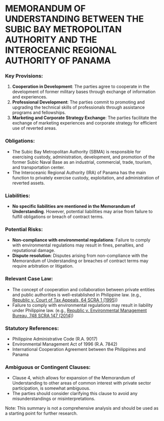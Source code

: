 **MEMORANDUM OF UNDERSTANDING BETWEEN THE SUBIC BAY METROPOLITAN AUTHORITY AND THE INTEROCEANIC REGIONAL AUTHORITY OF PANAMA**
=====================================

### Key Provisions:

1. **Cooperation in Development**: The parties agree to cooperate in the development of former military bases through exchange of information and experiences.
2. **Professional Development**: The parties commit to promoting and upgrading the technical skills of professionals through assistance programs and fellowships.
3. **Marketing and Corporate Strategy Exchange**: The parties facilitate the exchange of marketing experiences and corporate strategy for efficient use of reverted areas.

### Obligations:

* The Subic Bay Metropolitan Authority (SBMA) is responsible for exercising custody, administration, development, and promotion of the former Subic Naval Base as an industrial, commercial, trade, tourism, and transportation center.
* The Interoceanic Regional Authority (IRA) of Panama has the main function to privately exercise custody, exploitation, and administration of reverted assets.

### Liabilities:

* **No specific liabilities are mentioned in the Memorandum of Understanding**. However, potential liabilities may arise from failure to fulfill obligations or breach of contract terms.

### Potential Risks:

* **Non-compliance with environmental regulations**: Failure to comply with environmental regulations may result in fines, penalties, and reputational damage.
* **Dispute resolution**: Disputes arising from non-compliance with the Memorandum of Understanding or breaches of contract terms may require arbitration or litigation.

### Relevant Case Law:

* The concept of cooperation and collaboration between private entities and public authorities is well-established in Philippine law. (e.g., [Republic v. Court of Tax Appeals, 64 SCRA 1 (1995)](https://scj.sen.gov.ph/sites/default/files/SCJ-Supreme%20Court%20Records/SCRSCA_001.R9.pdf))
* Failure to comply with environmental regulations may result in liability under Philippine law. (e.g., [Republic v. Environmental Management Bureau, 748 SCRA 147 (2014)](https://scj.sen.gov.ph/sites/default/files/SCJ-Supreme%20Court%20Records/SCS-MEMB_001.pdf))

### Statutory References:

* Philippine Administrative Code (R.A. 9017)
* Environmental Management Act of 1996 (R.A. 7842)
* International Cooperation Agreement between the Philippines and Panama

### Ambiguous or Contingent Clauses:

* Clause 4, which allows for expansion of the Memorandum of Understanding to other areas of common interest with private sector participation, is somewhat ambiguous.
* The parties should consider clarifying this clause to avoid any misunderstandings or misinterpretations.

Note: This summary is not a comprehensive analysis and should be used as a starting point for further research.